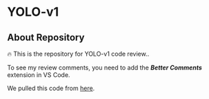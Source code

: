# YOLO-v1

## About Repository

🔥 This is the repository for YOLO-v1 code review..

To see my review comments, you need to add the ***Better Comments*** extension in VS Code.

We pulled this code from [here](https://github.com/aladdinpersson/Machine-Learning-Collection).
